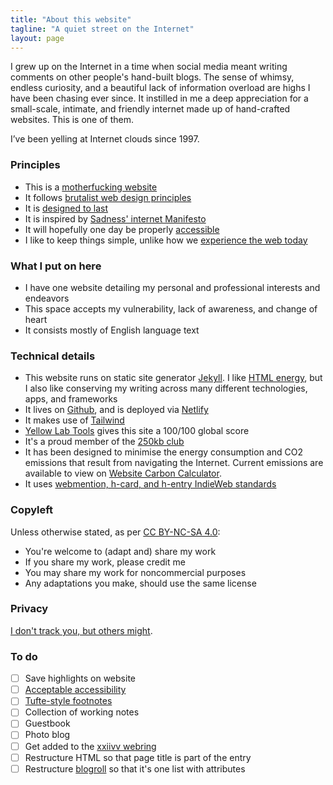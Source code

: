 ```yaml
---
title: "About this website"
tagline: "A quiet street on the Internet"
layout: page
---
```

I grew up on the Internet in a time when social media meant writing comments on other people's hand-built blogs. The sense of whimsy, endless curiosity, and a beautiful lack of information overload are highs I have been chasing ever since. It instilled in me a deep appreciation for a small-scale, intimate, and friendly internet made up of hand-crafted websites. This is one of them.

I’ve been yelling at Internet clouds since 1997.

### Principles
- This is a [motherfucking website](https://motherfuckingwebsite.com/)
- It follows [brutalist web design principles](https://brutalist-web.design/) 
- It is [designed to last](https://jeffhuang.com/designed_to_last/)
- It is inspired by [Sadness' internet Manifesto](https://sadgrl.online/cyberspace/internet-manifesto)
- It will hopefully one day be properly [accessible](accessibility)
- I like to keep things simple, unlike how we [experience the web today](https://how-i-experience-web-today.com/)

### What I put on here
- I have one website detailing my personal and professional interests and endeavors
- This space accepts my vulnerability, lack of awareness, and change of heart
- It consists mostly of English language text

### Technical details
- This website runs on static site generator [Jekyll](https://jekyllrb.com/). I like [HTML energy](https://html.energy/), but I also like conserving my writing across many different technologies, apps, and frameworks 
- It lives on [Github](https://github.com/zinzy/zinzy.website/), and is deployed via [Netlify](https://www.netlify.com/)
- It makes use of [Tailwind](https://tailwindcss.com/)
- [Yellow Lab Tools](https://yellowlab.tools/result/got2ipv3ap) gives this site a 100/100 global score
- It's a proud member of the [250kb club](https://250kb.club/zinzy-website/)
- It has been designed to minimise the energy consumption and CO2 emissions that result from navigating the Internet. Current emissions are available to view on [Website Carbon Calculator](https://www.websitecarbon.com/website/zinzy-website/).
- It uses [webmention, h-card, and h-entry IndieWeb standards](https://spec.indieweb.org/)

### Copyleft
Unless otherwise stated, as per [CC BY-NC-SA 4.0](http://creativecommons.org/licenses/by-nc-sa/4.0/?ref=chooser-v1): 

- You're welcome to (adapt and) share my work
- If you share my work, please credit me
- You may share my work for noncommercial purposes
- Any adaptations you make, should use the same license

### Privacy
[I don't track you, but others might](https://www.zylstra.org/blog/2020/01/i-dont-track-you-here-but-others-might/).

### To do
- [ ] Save highlights on website
- [ ] [Acceptable accessibility](https://www.a11yproject.com/)
- [ ] [Tufte-style footnotes](https://edwardtufte.github.io/tufte-css/)
- [ ] Collection of working notes
- [ ] Guestbook
- [ ] Photo blog
- [ ] Get added to the [xxiivv webring](https://github.com/XXIIVV/webring/pull/858)
- [ ] Restructure HTML so that page title is part of the entry
- [ ] Restructure [blogroll](/blogroll) so that it's one list with attributes